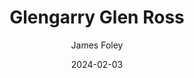 ---
title: Glengarry Glen Ross
subtitle: James Foley
type: movie
link: https://www.themoviedb.org/movie/9504-glengarry-glen-ross
year: 1992
date: 2024-02-03
image: ./images/glengarry-glen-ross.jpg
---